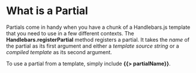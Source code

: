 # What is a Partial

Partials come in handy when you have a chunk of a Handlebars.js template that you need to use in a few different contexts. 
The **Handlebars.registerPartial** method registers a partial. It takes the *name* of the partial as its first argument and either a *template source string* or 
a *compiled template* as its second argument. 

To use a partial from a template, simply include **{{> partialName}}**.

